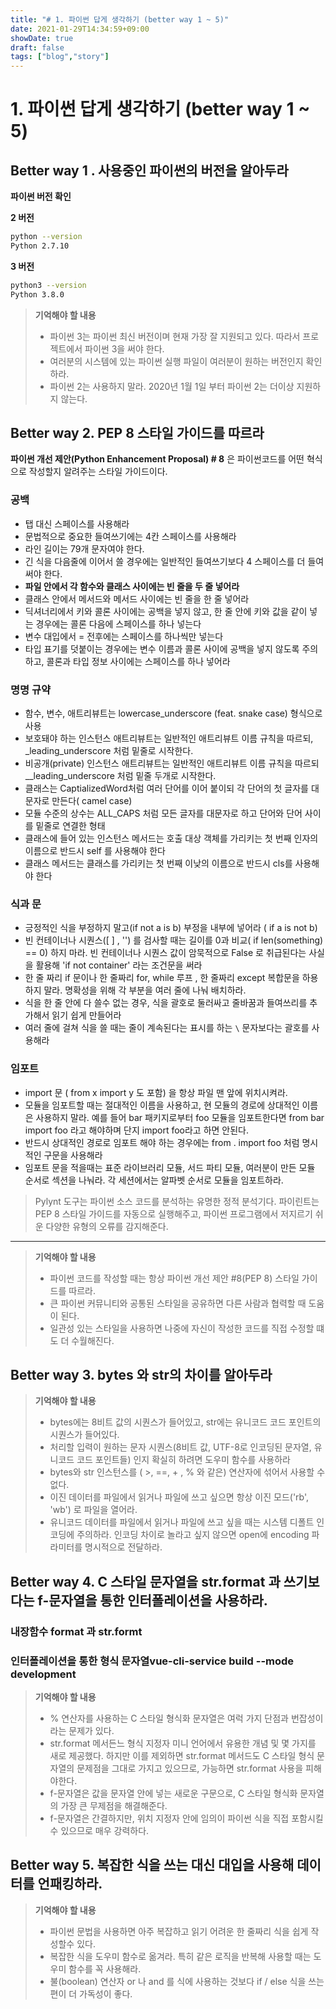 ```yaml
---
title: "# 1. 파이썬 답게 생각하기 (better way 1 ~ 5)"
date: 2021-01-29T14:34:59+09:00
showDate: true
draft: false
tags: ["blog","story"]
---
```


# 1. 파이썬 답게 생각하기 (better way 1 ~ 5)

## Better way 1 . 사용중인 파이썬의 버전을 알아두라



**파이썬 버전 확인**

**2 버전**

```sh
python --version
Python 2.7.10
```

**3 버전** 

```sh
python3 --version
Python 3.8.0
```





>**기억해야 할 내용**
>
>* 파이썬 3는 파이썬 최신 버전이며 현재 가장 잘 지원되고 있다. 따라서 프로젝트에서 파이썬 3을 써야 한다.
>* 여러분의 시스템에 있는 파이썬 실행 파일이 여러분이 원하는 버전인지 확인하라.
>* 파이썬 2는 사용하지 말라. 2020년 1월 1일 부터 파이썬 2는 더이상 지원하지 않는다.

## Better way 2. PEP 8 스타일 가이드를 따르라

**파이썬 개선 제안(Python Enhancement Proposal) # 8** 은 파이썬코드를 어떤 혁식으로 작성할지 알려주는 스타일 가이드이다. 

### 공백

* 탭 대신 스페이스를 사용해라
* 문법적으로 중요한 들여쓰기에는 4칸 스페이스를 사용해라
* 라인 길이는 79개 문자여야 한다.
* 긴 식을 다음줄에 이어서 쓸 경우에는 일반적인 들여쓰기보다 4 스페이스를 더 들여써야 한다.
* **파일 안에서 각 함수와 클래스 사이에는 빈 줄을 두 줄 넣어라**
* 클래스 안에서 메서드와 메서드 사이에는 빈 줄을 한 줄 넣어라
* 딕셔너리에서 키와 콜론 사이에는 공백을 넣지 않고, 한 줄 안에 키와 값을 같이 넣는 경우에는 콜론 다음에 스페이스를 하나 넣는다
* 변수 대입에서 = 전후에는 스페이스를 하나씩만 넣는다
* 타입 표기를 덧붙이는 경우에는 변수 이름과 콜론 사이에 공백을 넣지 않도록 주의하고, 콜론과 타입 정보 사이에는 스페이스를 하나 넣어라

### 명명 규약

* 함수, 변수, 애트리뷰트는 lowercase_underscore (feat. snake case) 형식으로 사용
* 보호돼야 하는 인스턴스 애트리뷰트는 일반적인 애트리뷰트 이름 규칙을 따르되, _leading_underscore 처럼 밑줄로 시작한다.
* 비공개(private) 인스턴스 애트리뷰트는 일반적인 애트리뷰트 이름 규칙을 따르되 __leading_underscore 처럼 밑줄 두개로 시작한다.
* 클래스는 CaptializedWord처럼 여러 단어를 이어 붙이되 각 단어의 첫 글자를 대문자로 만든다( camel case)
* 모듈 수준의 상수는 ALL_CAPS 처럼 모든 글자를 대문자로 하고 단어와 단어 사이를 밑줄로 연결한 형태
* 클래스에 들어 있는 인스턴스 메서드는 호출 대상 객체를 가리키는 첫 번째 인자의 이름으로 반드시 self 를 사용해야 한다
* 클래스 메서드는 클래스를 가리키는 첫 번째 이낮의 이름으로 반드시 cls를 사용해야 한다

### 식과 문

* 긍정적인 식을 부정하지 말고(if not a is b) 부정을 내부에 넣어라 ( if a is not b)
* 빈 컨테이너나 시퀀스([ ] , '') 를 검사할 때는 길이를 0과 비교( if len(something) == 0) 하지 마라. 빈 컨테이너나 시퀀스 값이 암묵적으로 False 로 취급된다는 사실을 활용해 'if not container' 라는 조건문을 써라 
* 한 줄 짜리 if 문이나 한 줄짜리 for, while 루프 ,  한 줄짜리 except 복합문을 하용하지 말라. 명확성을 위해 각 부분을 여러 줄에 나눠 배치하라. 
* 식을 한 줄 안에 다 쓸수 없는 경우, 식을 괄호로 둘러싸고 줄바꿈과 들여쓰리를 추가해서 읽기 쉽게 만들어라
* 여러 줄에 걸쳐 식을 쓸 때는 줄이 계속된다는 표시를 하는 `\` 문자보다는 괄호를 사용해라

### 임포트

* import 문 ( from x import y 도 포함) 을 항상 파일 맨 앞에 위치시켜라.
* 모듈을 임포트할 때는 절대적인 이름을 사용하고, 현 모듈의 경로에 상대적인 이름은 사용하지 말라. 예를 들어 bar 패키지로부터 foo 모듈을 임포트한다면 from bar import foo 라고 해야하며 단지 import foo라고 하면 안된다.
* 반드시 상대적인 경로로 임포트 해야 하는 경우에는 from . import foo 처럼 명시적인 구문을 사용해라
* 임포트 문을 적을때는 표준 라이브러리 모듈, 서드 파티 모듈, 여러분이 만든 모듈 순서로 섹션을 나눠라. 각 세션에서는 알파벳 순서로 모듈을 임포트하라.

> Pylynt 도구는 파이썬 소스 코드를 분석하는 유명한 정적 분석기다. 파이린트는 PEP 8 스타일 가이드를 자동으로 실행해주고, 파이썬 프로그램에서 저지르기 쉬운 다양한 유형의 오류를 감지해준다.



---



>**기억해야 할 내용**
>
>* 파이썬 코드를 작성할 때는 항상 파이썬 개선 제안 #8(PEP 8) 스타일 가이드를 따르라.
>* 큰 파이썬 커뮤니티와 공통된 스타일을 공유하면 다른 사람과 협력할 때 도움이 된다.
>* 일관성 있는 스타일을 사용하면 나중에 자신이 작성한 코드를 직접 수정할 떄도 더 수월해진다.





## Better way 3.  bytes 와 str의 차이를 알아두라

>**기억해야 할 내용**
>
>* bytes에는 8비트 값의 시퀀스가 들어있고, str에는 유니코드 코드 포인트의 시퀀스가 들어있다.
>* 처리할 입력이 원하는 문자 시퀀스(8비트 값, UTF-8로 인코딩된 문자열, 유니코드 코드 포인트들) 인지 확실히 하려면 도우미 함수를 사용하라
>* bytes와 str 인스턴스를 ( >, ==, + , % 와 같은) 연산자에 섞어서 사용할 수 없다.
>* 이진 데이터를 파일에서 읽거나 파일에 쓰고 싶으면 항상 이진 모드('rb', 'wb') 로 파일을 열어라.
>* 유니코드 데이터를 파일에서 읽거나 파일에 쓰고 싶을 때는 시스템 디폴트 인코딩에 주의하라. 인코딩 차이로 놀라고 싶지 않으면 open에 encoding 파라미터를 명시적으로 전달하라.

## Better way 4.  C 스타일 문자열을 str.format 과 쓰기보다는 f-문자열을 통한 인터폴레이션을 사용하라.

### 내장함수 format 과 str.formt

### 인터폴레이션을 통한 형식 문자열vue-cli-service build --mode development

> **기억해야 할 내용**
>
> * % 연산자를 사용하는 C 스타일 형식화 문자열은 여럭 가지 단점과 번잡성이라는 문제가 있다.
> * str.format 메서든느 형식 지정자 미니 언어에서 유용한 개념 및 몇 가지를 새로 제공했다. 하지만 이를 제외하면 str.format 메서드도 C 스타일 형식 문자열의 문제점을 그대로 가지고 있으므로, 가능하면 str.format 사용을 피해야한다.
> * f-문자열은 값을 문자열 안에 넣는 새로운 구문으로, C 스타일 형식화 문자열의 가장 큰 무제점을 해결해준다.
> * f-문자열은 간결하지만, 위치 지정자 안에 임의이 파이썬 식을 직접 포함시킬 수 있으므로 매우 강력하다.

## Better way 5. 복잡한 식을 쓰는 대신 대입을 사용해 데이터를 언패킹하라.

> **기억해야 할 내용**
>
> * 파이썬 문법을 사용하면 아주 복잡하고 읽기 어려운  한 줄짜리 식을 쉽게 작성할수 있다.
> * 복잡한 식을 도우미 함수로 옮겨라. 특히 같은 로직을 반복해 사용할 때는 도우미 함수를 꼭 사용해라.
> * 불(boolean) 연산자 or 나 and 를 식에 사용하는 것보다 if / else 식을 쓰는 편이 더 가독성이 좋다.

